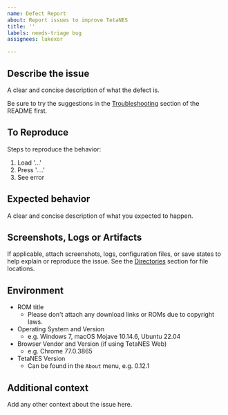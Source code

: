 ```yaml
---
name: Defect Report
about: Report issues to improve TetaNES
title: ''
labels: needs-triage bug
assignees: lukexor

---
```


## Describe the issue

A clear and concise description of what the defect is.

Be sure to try the suggestions in the
[Troubleshooting](https://github.com/lukexor/tetanes#troubleshooting) section of
the README first.

## To Reproduce

Steps to reproduce the behavior:

1. Load '...'
1. Press '....'
1. See error

## Expected behavior

A clear and concise description of what you expected to happen.

## Screenshots, Logs or Artifacts

If applicable, attach screenshots, logs, configuration files, or save states to
help explain or reproduce the issue. See the
[Directories](https://github.com/lukexor/tetanes#directories)
section for file locations.

## Environment

- ROM title
  - Please don't attach any download links or ROMs due to copyright laws.
- Operating System and Version
  - e.g. Windows 7, macOS Mojave 10.14.6, Ubuntu 22.04
- Browser Vendor and Version (if using TetaNES Web)
  - e.g. Chrome 77.0.3865
- TetaNES Version
  - Can be found in the `About` menu, e.g. 0.12.1

## Additional context

Add any other context about the issue here.
